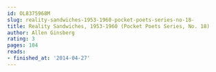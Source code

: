 ```yaml
---
id: OL8375968M
slug: reality-sandwiches-1953-1960-pocket-poets-series-no-18-
title: Reality Sandwiches, 1953-1960 (Pocket Poets Series, No. 18)
author: Allen Ginsberg
rating: 3
pages: 104
reads:
- finished_at: '2014-04-27'
---
```


